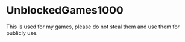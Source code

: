# UnblockedGames1000


This is used for my games, please do not steal them and use them for publicly use.
